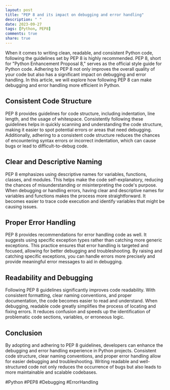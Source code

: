 ```yaml
---
layout: post
title: "PEP 8 and its impact on debugging and error handling"
description: " "
date: 2023-09-27
tags: [Python, PEP8]
comments: true
share: true
---
```


When it comes to writing clean, readable, and consistent Python code, following the guidelines set by PEP 8 is highly recommended. PEP 8, short for "Python Enhancement Proposal 8," serves as the official style guide for Python code. Adhering to PEP 8 not only improves the overall quality of your code but also has a significant impact on debugging and error handling. In this article, we will explore how following PEP 8 can make debugging and error handling more efficient in Python.

## Consistent Code Structure

PEP 8 provides guidelines for code structure, including indentation, line length, and the usage of whitespace. Consistently following these guidelines helps in quickly scanning and understanding the code structure, making it easier to spot potential errors or areas that need debugging. Additionally, adhering to a consistent code structure reduces the chances of encountering syntax errors or incorrect indentation, which can cause bugs or lead to difficult-to-debug code.

## Clear and Descriptive Naming

PEP 8 emphasizes using descriptive names for variables, functions, classes, and modules. This helps make the code self-explanatory, reducing the chances of misunderstanding or misinterpreting the code's purpose. When debugging or handling errors, having clear and descriptive names for variables and functions makes the process more straightforward. It becomes easier to trace code execution and identify variables that might be causing issues.

## Proper Error Handling

PEP 8 provides recommendations for error handling code as well. It suggests using specific exception types rather than catching more generic exceptions. This practice ensures that error handling is targeted and focused, allowing for better debugging and troubleshooting. By raising and catching specific exceptions, you can handle errors more precisely and provide meaningful error messages to aid in debugging.

## Readability and Debugging

Following PEP 8 guidelines significantly improves code readability. With consistent formatting, clear naming conventions, and proper documentation, the code becomes easier to read and understand. When debugging, readable code greatly simplifies the process of locating and fixing errors. It reduces confusion and speeds up the identification of problematic code sections, variables, or erroneous logic.

## Conclusion

By adopting and adhering to PEP 8 guidelines, developers can enhance the debugging and error handling experience in Python projects. Consistent code structure, clear naming conventions, and proper error handling allow for easier debugging and troubleshooting. Writing readable and well-structured code not only reduces the occurrence of bugs but also leads to more maintainable and scalable codebases.

#Python #PEP8 #Debugging #ErrorHandling